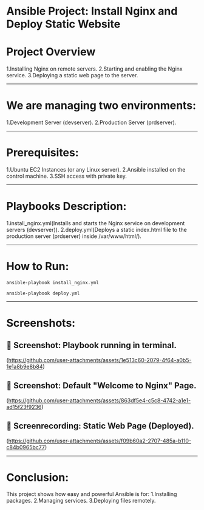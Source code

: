 # Ansible Project: Install Nginx and Deploy Static Website

# Project Overview
1.Installing Nginx on remote servers.
2.Starting and enabling the Nginx service.
3.Deploying a static web page to the server.

---

# We are managing two environments:
1.Development Server (devserver).
2.Production Server (prdserver).

---


# Prerequisites:
1.Ubuntu EC2 Instances (or any Linux server).
2.Ansible installed on the control machine.
3.SSH access with private key.

---

# Playbooks Description:
1.install_nginx.yml(Installs and starts the Nginx service on development servers (devserver)).
2.deploy.yml(Deploys a static index.html file to the production server (prdserver) inside /var/www/html/).

---

# How to Run:
```
ansible-playbook install_nginx.yml
```
```
ansible-playbook deploy.yml
```

---


# Screenshots:
## 📸 Screenshot: Playbook running in terminal.
(https://github.com/user-attachments/assets/1e513c60-2079-4f64-a0b5-1e1a8b9e8b84)

## 📸 Screenshot: Default "Welcome to Nginx" Page.
(https://github.com/user-attachments/assets/863df5e4-c5c8-4742-a1e1-ad15f23f9236)

## 📸 Screenrecording: Static Web Page (Deployed).
(https://github.com/user-attachments/assets/f09b60a2-2707-485a-b110-c84b0965bc77)

---

# Conclusion:
This project shows how easy and powerful Ansible is for:
1.Installing packages.
2.Managing services.
3.Deploying files remotely.





